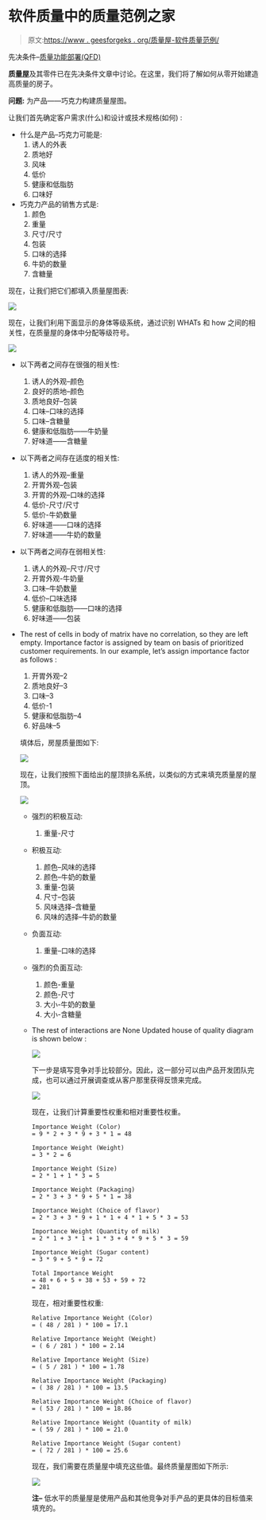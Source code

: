 # 软件质量中的质量范例之家

> 原文:[https://www . geesforgeks . org/质量屋-软件质量范例/](https://www.geeksforgeeks.org/house-of-quality-example-in-software-quality/)

先决条件–[质量功能部署(QFD)](https://www.geeksforgeeks.org/quality-function-deployment-qfd-in-software-quality/)

**质量屋**及其零件已在先决条件文章中讨论。在这里，我们将了解如何从零开始建造高质量的房子。

**问题:**
为产品——巧克力构建质量屋图。

让我们首先确定客户需求(什么)和设计或技术规格(如何) :

*   什么是产品–巧克力可能是:
    1.  诱人的外表
    2.  质地好
    3.  风味
    4.  低价
    5.  健康和低脂肪
    6.  口味好
*   巧克力产品的销售方式是:
    1.  颜色
    2.  重量
    3.  尺寸/尺寸
    4.  包装
    5.  口味的选择
    6.  牛奶的数量
    7.  含糖量

现在，让我们把它们都填入质量屋图表:

![](img/6da3cc8b1c8091b8e84e6b3f9046f125.png)

现在，让我们利用下面显示的身体等级系统，通过识别 WHATs 和 how 之间的相关性，在质量屋的身体中分配等级符号。

![](img/d56964798959b5642e7c8b7df89e2023.png)

*   以下两者之间存在很强的相关性:
    1.  诱人的外观–颜色
    2.  良好的质地–颜色
    3.  质地良好–包装
    4.  口味–口味的选择
    5.  口味–含糖量
    6.  健康和低脂肪——牛奶量
    7.  好味道——含糖量
*   以下两者之间存在适度的相关性:
    1.  诱人的外观–重量
    2.  开胃外观–包装
    3.  开胃的外观–口味的选择
    4.  低价-尺寸/尺寸
    5.  低价-牛奶数量
    6.  好味道——口味的选择
    7.  好味道——牛奶的数量
*   以下两者之间存在弱相关性:
    1.  诱人的外观–尺寸/尺寸
    2.  开胃外观-牛奶量
    3.  口味–牛奶数量
    4.  低价–口味选择
    5.  健康和低脂肪——口味的选择
    6.  好味道——包装
*   The rest of cells in body of matrix have no correlation, so they are left empty. Importance factor is assigned by team on basis of prioritized customer requirements. In our example, let’s assign importance factor as follows :
    1.  开胃外观–2
    2.  质地良好–3
    3.  口味–3
    4.  低价-1
    5.  健康和低脂肪–4
    6.  好品味–5

    填体后，房屋质量图如下:

    ![](img/b205c537f14d2ea5ae211e93c515e00a.png)

    现在，让我们按照下面给出的屋顶排名系统，以类似的方式来填充质量屋的屋顶。

    ![](img/6516f35cc1b1bd91b436c1c1dda196dd.png)

    *   强烈的积极互动:
        1.  重量-尺寸
    *   积极互动:
        1.  颜色–风味的选择
        2.  颜色–牛奶的数量
        3.  重量-包装
        4.  尺寸–包装
        5.  风味选择–含糖量
        6.  风味的选择–牛奶的数量
    *   负面互动:
        1.  重量–口味的选择
    *   强烈的负面互动:
        1.  颜色-重量
        2.  颜色-尺寸
        3.  大小-牛奶的数量
        4.  大小-含糖量
    *   The rest of interactions are None Updated house of quality diagram is shown below :

        ![](img/b89f1d5e418912437e40a573bdbc6c51.png)

        下一步是填写竞争对手比较部分。因此，这一部分可以由产品开发团队完成，也可以通过开展调查或从客户那里获得反馈来完成。

        ![](img/2be076e4bba544cf10de4bbf0521ea98.png)

        现在，让我们计算重要性权重和相对重要性权重。

        ```
        Importance Weight (Color) 
        = 9 * 2 + 3 * 9 + 3 * 1 = 48

        Importance Weight (Weight) 
        = 3 * 2 = 6

        Importance Weight (Size) 
        = 2 * 1 + 1 * 3 = 5

        Importance Weight (Packaging) 
        = 2 * 3 + 3 * 9 + 5 * 1 = 38

        Importance Weight (Choice of flavor) 
        = 2 * 3 + 3 * 9 + 1 * 1 + 4 * 1 + 5 * 3 = 53

        Importance Weight (Quantity of milk) 
        = 2 * 1 + 3 * 1 + 1 * 3 + 4 * 9 + 5 * 3 = 59

        Importance Weight (Sugar content) 
        = 3 * 9 + 5 * 9 = 72

        Total Importance Weight 
        = 48 + 6 + 5 + 38 + 53 + 59 + 72 
        = 281
        ```

        现在，相对重要性权重:

        ```
        Relative Importance Weight (Color) 
        = ( 48 / 281 ) * 100 = 17.1

        Relative Importance Weight (Weight) 
        = ( 6 / 281 ) * 100 = 2.14

        Relative Importance Weight (Size) 
        = ( 5 / 281 ) * 100 = 1.78

        Relative Importance Weight (Packaging) 
        = ( 38 / 281 ) * 100 = 13.5 

        Relative Importance Weight (Choice of flavor) 
        = ( 53 / 281 ) * 100 = 18.86

        Relative Importance Weight (Quantity of milk) 
        = ( 59 / 281 ) * 100 = 21.0

        Relative Importance Weight (Sugar content) 
        = ( 72 / 281 ) * 100 = 25.6

        ```

        现在，我们需要在质量屋中填充这些值。最终质量屋图如下所示:

        ![](img/af9ee27c6419dfe3351640e4ca342f41.png)

        **注–**
        低水平的质量屋是使用产品和其他竞争对手产品的更具体的目标值来填充的。